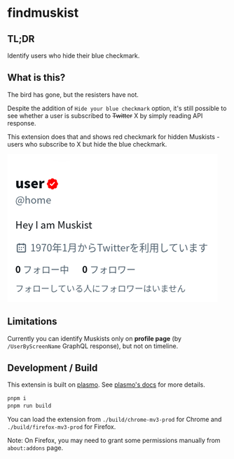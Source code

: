 # findmuskist

## TL;DR

Identify users who hide their blue checkmark.

## What is this?

The bird has gone, but the resisters have not.

Despite the addition of `Hide your blue checkmark` option, it's still possible to see whether a user is subscribed to ~~Twitter~~ X by simply reading API response.

This extension does that and shows red checkmark for hidden Muskists - users who subscribe to X but hide the blue checkmark.

![sample](https://raw.githubusercontent.com/haxibami/findmuskist/main/assets/sample.png)

## Limitations

Currently you can identify Muskists only on **profile page** (by `/UserByScreenName` GraphQL response), but not on timeline.

## Development / Build

This extensin is built on [plasmo](https://www.plasmo.com/). See [plasmo's docs](https://docs.plasmo.com/) for more details.

```sh
pnpm i
pnpm run build
```

You can load the extension from `./build/chrome-mv3-prod` for Chrome and `./build/firefox-mv3-prod` for Firefox.

Note: On Firefox, you may need to grant some permissions manually from `about:addons` page.

